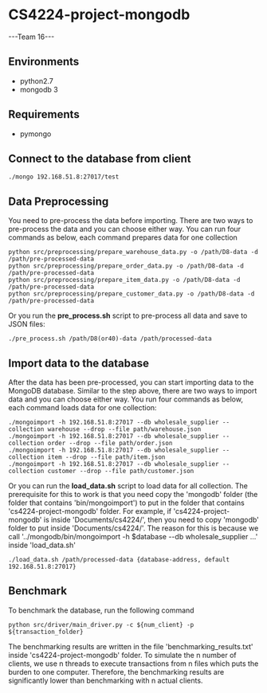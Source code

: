 # CS4224-project-mongodb
---Team 16---


## Environments
* python2.7
* mongodb 3


## Requirements
* pymongo


## Connect to the database from client
```
./mongo 192.168.51.8:27017/test
```


## Data Preprocessing
You need to pre-process the data before importing.
There are two ways to pre-process the data and you can choose either way.
You can run four commands as below, each command prepares data for one collection
```
python src/preprocessing/prepare_warehouse_data.py -o /path/D8-data -d /path/pre-processed-data
python src/preprocessing/prepare_order_data.py -o /path/D8-data -d /path/pre-processed-data
python src/preprocessing/prepare_item_data.py -o /path/D8-data -d /path/pre-processed-data
python src/preprocessing/prepare_customer_data.py -o /path/D8-data -d /path/pre-processed-data
```
Or you run the **pre_process.sh** script to pre-process all data and save to JSON files:
```
./pre_process.sh /path/D8(or40)-data /path/processed-data
```


## Import data to the database
After the data has been pre-processed, you can start importing data to the MongoDB database.
Similar to the step above, there are two ways to import data and you can choose either way.
You run four commands as below, each command loads data for one collection:
```
./mongoimport -h 192.168.51.8:27017 --db wholesale_supplier --collection warehouse --drop --file path/warehouse.json
./mongoimport -h 192.168.51.8:27017 --db wholesale_supplier --collection order --drop --file path/order.json
./mongoimport -h 192.168.51.8:27017 --db wholesale_supplier --collection item --drop --file path/item.json
./mongoimport -h 192.168.51.8:27017 --db wholesale_supplier --collection customer --drop --file path/customer.json
```
Or you can run the **load_data.sh** script to load data for all collection. The prerequisite for this to work is that
you need copy the 'mongodb' folder (the folder that contains 'bin/mongoimport') to put in the folder that contains
'cs4224-project-mongodb' folder. For example, if 'cs4224-project-mongodb' is inside 'Documents/cs4224/', then you need
to copy 'mongodb' folder to put inside 'Documents/cs4224/'. The reason for this is because we call
'../mongodb/bin/mongoimport -h $database --db wholesale_supplier ...' inside 'load_data.sh'
```
./load_data.sh /path/processed-data {database-address, default 192.168.51.8:27017}
```

## Benchmark
To benchmark the database, run the following command
```
python src/driver/main_driver.py -c ${num_client} -p ${transaction_folder}
```
The benchmarking results are written in the file 'benchmarking_results.txt' inside 'cs4224-project-mongodb' folder.
To simulate the n number of clients, we use n threads to execute transactions from n files which puts the burden to
one computer. Therefore, the benchmarking results are significantly lower than benchmarking with n actual clients.
